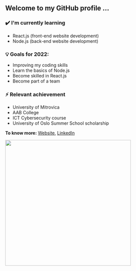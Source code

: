 <h2 text-aling="center" color="green" >Welcome to my GitHub profile ...

### ✔️ I'm currently learning
- React.js (front-end website development)
- Node.js (back-end website development)

### 💡 Goals for 2022:
- Improving my coding skills 
- Learn the basics of Node.js
- Become skilled in React.js
- Become part of a team

### ⚡ Relevant achievement
- University of Mitrovica
- AAB College
- ICT Cybersecurity course
- University of Oslo Summer School scholarship

**To know more:**  [Website](https://eronmahmuti.netlify.app/), [LinkedIn](https://www.linkedin.com/in/eron-mahmuti-b06118195/)

[<img align="center" width="400" src="https://github-readme-stats.vercel.app/api?username=EronMahmuti&show_icons=true"/>](https://github.com/EronMahmuti/)

<br />
